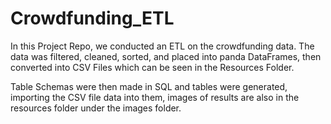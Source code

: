 # Crowdfunding_ETL

In this Project Repo, we conducted an ETL on the crowdfunding data. The data was filtered, cleaned, sorted, and placed into panda DataFrames, then converted into CSV Files which can be seen in the Resources Folder. 

Table Schemas were then made in SQL and tables were generated, importing the CSV file data into them, images of results are also in the resources folder under the images folder.
